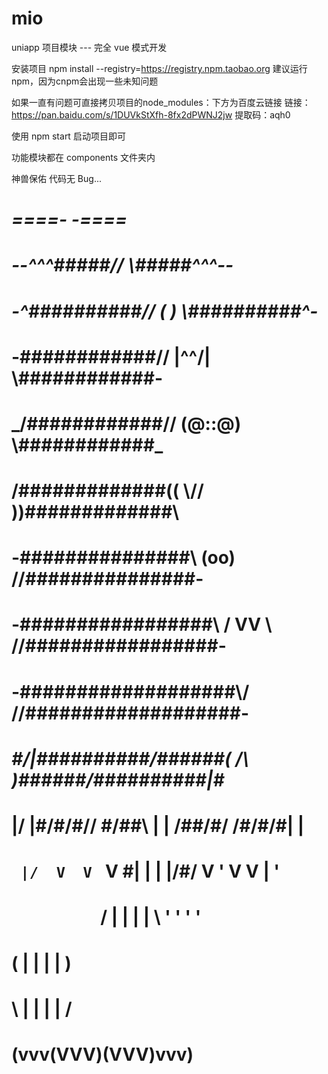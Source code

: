 # mio
uniapp 项目模块 --- 完全 vue 模式开发

安装项目
npm install --registry=https://registry.npm.taobao.org
建议运行npm，因为cnpm会出现一些未知问题

如果一直有问题可直接拷贝项目的node_modules：下方为百度云链接
链接：https://pan.baidu.com/s/1DUVkStXfh-8fx2dPWNJ2jw 
提取码：aqh0

使用 npm start 启动项目即可

功能模块都在 components 文件夹内

神兽保佑 代码无 Bug...
#                  ___====-_  _-====___
#            _--^^^#####//      \\#####^^^--_
#         _-^##########// (    ) \\##########^-_
#        -############//  |\^^/|  \\############-
#      _/############//   (@::@)   \\############\_
#     /#############((     \\//     ))#############\
#    -###############\\    (oo)    //###############-
#   -#################\\  / VV \  //#################-
#  -###################\\/      \//###################-
# _#/|##########/\######(   /\   )######/\##########|\#_
# |/ |#/\#/\#/\/  \#/\##\  |  |  /##/\#/  \/\#/\#/\#| \|
# `  |/  V  V  `   V  \#\| |  | |/#/  V   '  V  V  \|  '
#    `   `  `      `   / | |  | | \   '      '  '   '
#                     (  | |  | |  )
#                    __\ | |  | | /__
#                   (vvv(VVV)(VVV)vvv)
